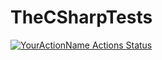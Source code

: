 # TheCSharpTests
[![YourActionName Actions Status](https://github.com/Kragada/TheCSharpTests/workflows/.Net/badge.svg)](https://github.com/Kragada/TheCSharpTests/actions)
